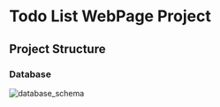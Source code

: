 # Todo List WebPage Project

## Project Structure
### Database
![database_schema](https://user-images.githubusercontent.com/42017052/66135659-43ffbf00-e635-11e9-8b95-8c58bcaca475.png)